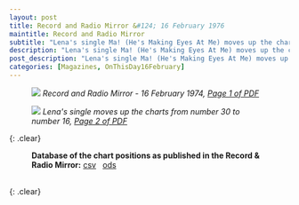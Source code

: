 ```yaml
---
layout: post
title: Record and Radio Mirror &#124; 16 February 1976
maintitle: Record and Radio Mirror
subtitle: "Lena's single Ma! (He's Making Eyes At Me) moves up the charts from number 30 to number 16"
description: "Lena's single Ma! (He's Making Eyes At Me) moves up the charts from number 30 to number 16."
post_description: "Lena's single Ma! (He's Making Eyes At Me) moves up the charts from number 30 to number 16."
categories: [Magazines, OnThisDay16February]
---
```


<figure class="fig1">
<a href="/assets/images/magazines/1974-02-16-01-record-&-radio-mirror.png"><img src="/assets/images/magazines/1974-02-16-01-record-&-radio-mirror.png" class="full-width zoom-in" /></a>
<cite>Record and Radio Mirror - 16 February 1974, <a class="external-link" href="https://www.americanradiohistory.com/UK/Record-Mirror/70s/74/Record-Mirror-1974-02-16.pdf">Page 1 of PDF</a></cite>
</figure>

<figure class="fig2">
<a href="/assets/images/magazines/1974-02-16-02-record-&-radio-mirror.png"><img src="/assets/images/magazines/1974-02-16-02-record-&-radio-mirror.png" class="full-width zoom-in" /></a>
<cite>Lena's single moves up the charts from number 30 to number 16, <a class="external-link" href="https://www.americanradiohistory.com/UK/Record-Mirror/70s/74/Record-Mirror-1974-02-16.pdf#page=02">Page 2 of PDF</a></cite>
</figure>

{: .clear}

<figure class="fig3">
<strong>Database of the chart positions as published in the Record & Radio Mirror:</strong> <a href="/assets/data/Data from the Record & Radio Mirror Publication Related To Lena Zavaroni's single Ma! (He's Making Eyes At Me) And Its Position In The Top 50 - Sheet1.csv">csv</a> &nbsp; <a href="/assets/data/Data from the Record & Radio Mirror Publication Related To Lena Zavaroni's single Ma! (He's Making Eyes At Me) And Its Position In The Top 50.ods">ods</a>
</figure>

<br />{: .clear}

